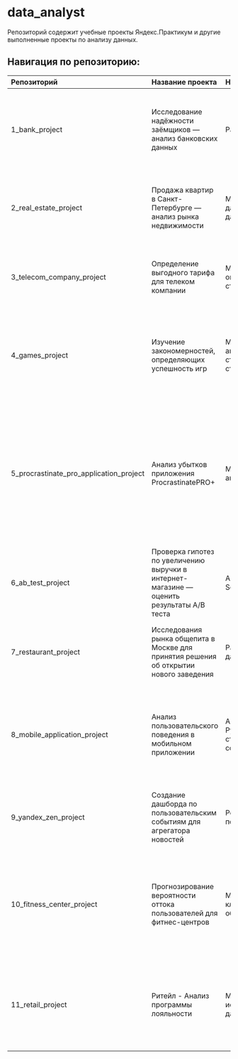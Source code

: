 # data_analyst

Репозиторий содержит учебные проекты Яндекс.Практикум и другие выполненные проекты по анализу данных.

## Навигация по репозиторию:


| Репозиторий | Название проекта | Навыки и инструменты | Описание проекта |
| :---------- | :--------------- | :--------------------| :----------------|
|1_bank_project|Исследование надёжности заёмщиков — анализ банковских данных|Pandas,Python,предобработка данных|На основе статистики о платёжеспособности клиентов исследовать влияет ли семейное положение и количество детей клиента на факт возврата кредита в срок|
|2_real_estate_project|Продажа квартир в Санкт-Петербурге — анализ рынка недвижимости|Matplotlib,Pandas,Python,визуализация данных,исследовательский анализ данных,предобработка данных|Используя данные сервиса Яндекс.Недвижимость, определить рыночную стоимость объектов недвижимости и типичные параметры квартир|
|3_telecom_company_project|Определение выгодного тарифа для телеком компании|Matplotlib, NumPy, Pandas, Python, SciPy, описательная статистика, проверка статистических гипотез|На основе данных клиентов оператора сотовой связи проанализировать поведение клиентов и поиск оптимального тарифа|
|4_games_project|Изучение закономерностей, определяющих успешность игр|Matplotlib,NumPy,Pandas,Python,исследовательский анализ данных,описательная статистика,предобработка данных,проверка статистических гипотез|Используя исторические данные о продажах компьютерных игр, оценки пользователей и экспертов, жанры и платформы, выявить закономерности, определяющие успешность игры |
|5_procrastinate_pro_application_project|Анализ убытков приложения ProcrastinatePRO+|Matplotlib, Pandas, Python, Seaborn, когортный анализ, продуктовые метрики, юнит-экономика|Задача для маркетингового аналитика развлекательного приложения Procrastinate Pro+. Несмотря на огромные вложения в рекламу, последние несколько месяцев компания терпит убытки. Задача — разобраться в причинах и помочь компании выйти в плюс.|
|6_ab_test_project|Проверка гипотез по увеличению выручки в интернет-магазине — оценить результаты A/B теста|A/B-тестирование, Matplotlib, Pandas, Python, SciPy, проверка статистических гипотез|Используя данные интернет-магазина приоритезировать гипотезы, произвести оценку результатов A/B-тестирования различными методами|
|7_restaurant_project|Исследования рынка общепита в Москве для принятия решения об открытии нового заведения|Pandas, Plotly, Python, Seaborn, визуализация данных|Исследование рынка общественного питания на основе открытых данных, подготовка презентации для инвесторов||telecom_company_project|Определение выгодного тарифа для телеком компании|Matplotlib,NumPy,Pandas,Python,SciPy,описательная статистика,проверка статистических гипотез|На основе данных клиентов оператора сотовой связи проанализировать поведение клиентов и поиск оптимального тарифа|
|8_mobile_application_project|Анализ пользовательского поведения в мобильном приложении|A/B-тестирование, Matplotlib, Pandas, Plotly, Python, Seaborn, визуализация данных, проверка статистических гипотез, продуктовые метрики, событийная аналитика|На основе данных использования мобильного приложения для продажи продуктов питания проанализировать воронку продаж, а также оценить результаты A/A/B-тестирования|
|9_yandex_zen_project|Создание дашборда по пользовательским событиям для агрегатора новостей|PostgreSQL, Python, SQLAlchemy, Tableau, dash, построение дашбордов, продуктовые метрики|Используя данные Яндекс.Дзена построить дашборд с метриками взаимодействия пользователей с карточками статей|
|10_fitness_center_project|Прогнозирование вероятности оттока пользователей для фитнес-центров|Matplotlib, Pandas, Python, Scikit-learn, Seaborn, классификация, кластеризация, машинное обучение|На основе данных о посетителях сети фитнес-центров спрогнозировать вероятность оттока для каждого клиента в следующем месяце, сформировать с помощью кластеризации портреты пользователей|
|11_retail_project|Ритейл - Анализ программы лояльности|Matplotlib, Pandas, Python, Seaborn, Plotly, исследовательский анализ данных, предобработка данных, SciPy, проверка статистических гипотез|На основе данных о покупателях сети строительных материалов «Строили, строили и наконец построили»  проанализировать программу лояльности и дать рекомендации бизнесу|
